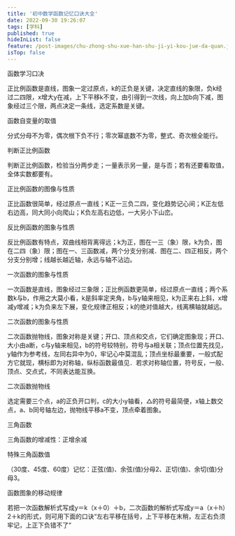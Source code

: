 ```yaml
---
title: '初中数学函数记忆口诀大全'
date: 2022-09-30 19:26:07
tags: [学科]
published: true
hideInList: false
feature: /post-images/chu-zhong-shu-xue-han-shu-ji-yi-kou-jue-da-quan.jpg
isTop: false
---
```

函数学习口决



正比例函数是直线，图象一定过原点，k的正负是关键，决定直线的象限，负k经过二四限，x增大y在减，上下平移k不变，由引得到一次线，向上加b向下减，图象经过三个限，两点决定一条线，选定系数是关键。



函数自变量的取值



分式分母不为零，偶次根下负不行；零次幂底数不为零，整式、奇次根全能行。



判断正比例函数



判断正比例函数，检验当分两步走；一量表示另一量，是与否；若有还要看取值，全体实数都要有。

正比例函数的图像与性质



正比函数很简单，经过原点一直线；K正一三负二四，变化趋势记心间；K正左低右边高，同大同小向爬山；K负左高右边低，一大另小下山峦。



反比例函数的图象与性质



反比例函数有特点，双曲线相背离得远；k为正，图在一三（象）限，k为负，图在二四（象）限；图在一、三函数减，两个分支分别减．图在二、四正相反，两个分支分别增；线越长越近轴，永远与轴不沾边。



一次函数的图象与性质



一次函数是直线，图象经过三象限；正比例函数更简单，经过原点一直线；两个系数k与b，作用之大莫小看，k是斜率定夹角，b与y轴来相见，k为正来右上斜，x增减y增减；k为负来左下展，变化规律正相反；k的绝对值越大，线离横轴就越远。



二次函数的图象与性质



二次函数抛物线，图象对称是关键；开口、顶点和交点，它们确定图象现；开口、大小由a断，c与y轴来相见，b的符号较特别，符号与a相关联；顶点位置先找见，y轴作为参考线，左同右异中为0，牢记心中莫混乱；顶点坐标最重要，一般式配方它就现，横标即为对称轴，纵标函数最值见．若求对称轴位置，符号反，一般、顶点、交点式，不同表达能互换。



二次函数抛物线



选定需要三个点，a的正负开口判，c的大小y轴看，△的符号最简便，x轴上数交点，a、b同号轴左边，抛物线平移a不变，顶点牵着图象。



三角函数



三角函数的增减性：正增余减



特殊三角函数值



（30度、45度、60度）记忆：正弦(值)、余弦(值)分母2、正切(值)、余切(值)分母3。



函数图象的移动规律



若把一次函数解析式写成y＝k（x＋0）＋b，二次函数的解析式写成y＝a（x＋h）2＋k的形式，则可用下面的口诀“左右平移在括号，上下平移在末稍，左正右负须牢记，上正下负错不了”